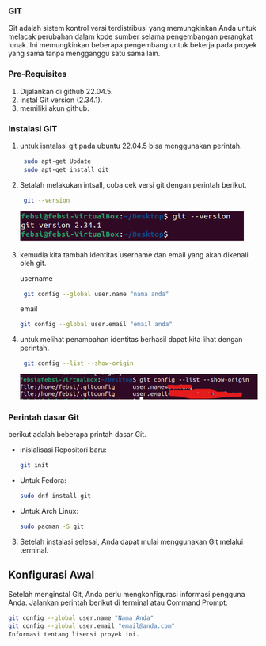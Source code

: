 ### GIT

Git adalah sistem kontrol versi terdistribusi yang memungkinkan Anda untuk melacak perubahan dalam kode sumber selama pengembangan perangkat lunak. Ini memungkinkan beberapa pengembang untuk bekerja pada proyek yang sama tanpa mengganggu satu sama lain. 

### Pre-Requisites
1. Dijalankan di github 22.04.5.
2. Instal Git version (2.34.1).
3. memiliki akun github.

### Instalasi GIT

1. untuk isntalasi git pada ubuntu 22.04.5 bisa menggunakan perintah.
    ```bash
     sudo apt-get Update
     sudo apt-get install git
     ```

2. Setalah melakukan intsall, coba cek versi git dengan perintah berikut.
    ```bash
     git --version
     ```
    ![Screenshot Terminal](Gambar/gambar1.png)

3. kemudia kita tambah identitas username dan email yang akan dikenali oleh git.

    username 
    ```bash
     git config --global user.name "nama anda" 
     ```
     email
     ```bash
     git config --global user.email "email anda" 
     ```

4. untuk melihat penambahan identitas berhasil dapat kita lihat dengan perintah.
    
    ```bash
     git config --list --show-origin 
     ```
    ![Screenshot Terminal2](Gambar/gambar2.png)

### Perintah dasar Git

berikut adalah beberapa printah dasar Git. 

   - inisialisasi Repositori baru:

     ```bash
     git init 
     ```

   - Untuk Fedora:

     ```bash
     sudo dnf install git
     ```

   - Untuk Arch Linux:

     ```bash
     sudo pacman -S git
     ```

3. Setelah instalasi selesai, Anda dapat mulai menggunakan Git melalui terminal.

## Konfigurasi Awal

Setelah menginstal Git, Anda perlu mengkonfigurasi informasi pengguna Anda. Jalankan perintah berikut di terminal atau Command Prompt:

```bash
git config --global user.name "Nama Anda"
git config --global user.email "email@anda.com"
Informasi tentang lisensi proyek ini.